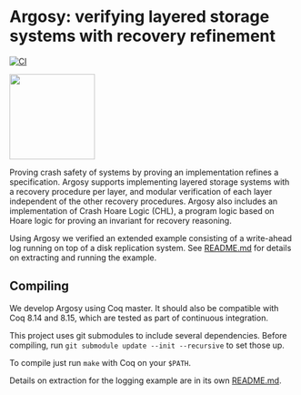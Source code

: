 # Argosy: verifying layered storage systems with recovery refinement

[![CI](https://github.com/mit-pdos/argosy/actions/workflows/coq-action.yml/badge.svg)](https://github.com/mit-pdos/argosy/actions/workflows/coq-action.yml)

<p>
  <img src="https://raw.githubusercontent.com/mit-pdos/argosy/master/argosy-logo-200.png" width="150">
</p>

Proving crash safety of systems by proving an implementation refines a
specification. Argosy supports implementing layered storage systems with a
recovery procedure per layer, and modular verification of each layer independent
of the other recovery procedures. Argosy also includes an implementation of
Crash Hoare Logic (CHL), a program logic based on Hoare logic for proving an
invariant for recovery reasoning.

Using Argosy we verified an extended example consisting of a write-ahead log
running on top of a disk replication system. See
[README.md](logging-client/README.md) for details on extracting and running the
example.

## Compiling

We develop Argosy using Coq master. It should also be compatible with Coq 8.14 and
8.15, which are tested as part of continuous integration.

This project uses git submodules to include several dependencies. Before
compiling, run `git submodule update --init --recursive` to set those up.

To compile just run `make` with Coq on your `$PATH`.

Details on extraction for the logging example are in its own
[README.md](logging-client/README.md).
